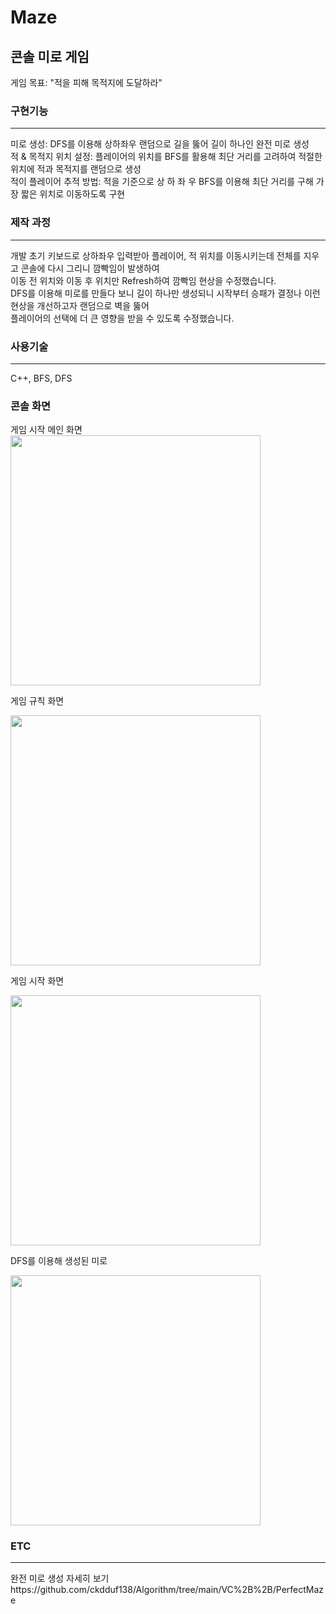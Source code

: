 # Maze
<h2> 콘솔 미로 게임 </h2>

게임 목표: "적을 피해 목적지에 도달하라"

<h3> 구현기능 </h3> <hr>
미로 생성: DFS를 이용해 상하좌우 랜덤으로 길을 뚫어 길이 하나인 완전 미로 생성<br>
적 & 목적지 위치 설정: 플레이어의 위치를 BFS를 활용해 최단 거리를 고려하여 적절한 위치에 적과 목적지를 랜덤으로 생성<br>
적이 플레이어 추적 방법: 적을 기준으로 상 하 좌 우 BFS를 이용해 최단 거리를 구해 가장 짧은 위치로 이동하도록 구현 <br>

<h3> 제작 과정 </h3> <hr>
개발 초기 키보드로 상하좌우 입력받아 플레이어, 적 위치를 이동시키는데 전체를 지우고 콘솔에 다시 그리니 깜빡임이 발생하여<br>
이동 전 위치와 이동 후 위치만 Refresh하여 깜빡임 현상을 수정했습니다. <br>
DFS를 이용해 미로를 만들다 보니 길이 하나만 생성되니 시작부터 승패가 결정나 이런 현상을 개선하고자 랜덤으로 벽을 뚫어 <br>
플레이어의 선택에 더 큰 영향을 받을 수 있도록 수정했습니다.<br>

<h3> 사용기술 </h3> <hr>
C++, BFS, DFS

<h3> 콘솔 화면 </h3>
게임 시작 메인 화면

<img src="https://user-images.githubusercontent.com/69779719/167595972-9a6539b5-2e06-4f68-ad4b-facb7f34c29e.png" width = "400" height = "400">

게임 규칙 화면 

<img src="https://user-images.githubusercontent.com/69779719/167596001-5c023953-063c-4c06-820d-ff861f34529f.png" width = "400" height = "400">

게임 시작 화면

<img src="https://user-images.githubusercontent.com/69779719/167596023-19188e58-d284-4fcc-85b2-b8630a9974c1.png" width = "400" height = "400">

 DFS를 이용해 생성된 미로

<img src="https://user-images.githubusercontent.com/69779719/167596124-f0963479-5ef3-46a1-a4ed-0fc657c6ead9.png" width = "400" height = "400">

<h3> ETC </h3> <hr>
완전 미로 생성 자세히 보기 https://github.com/ckdduf138/Algorithm/tree/main/VC%2B%2B/PerfectMaze
